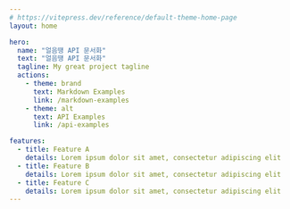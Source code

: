 ```yaml
---
# https://vitepress.dev/reference/default-theme-home-page
layout: home

hero:
  name: "얼음땡 API 문서화"
  text: "얼음땡 API 문서화"
  tagline: My great project tagline
  actions:
    - theme: brand
      text: Markdown Examples
      link: /markdown-examples
    - theme: alt
      text: API Examples
      link: /api-examples

features:
  - title: Feature A
    details: Lorem ipsum dolor sit amet, consectetur adipiscing elit
  - title: Feature B
    details: Lorem ipsum dolor sit amet, consectetur adipiscing elit
  - title: Feature C
    details: Lorem ipsum dolor sit amet, consectetur adipiscing elit
---
```


